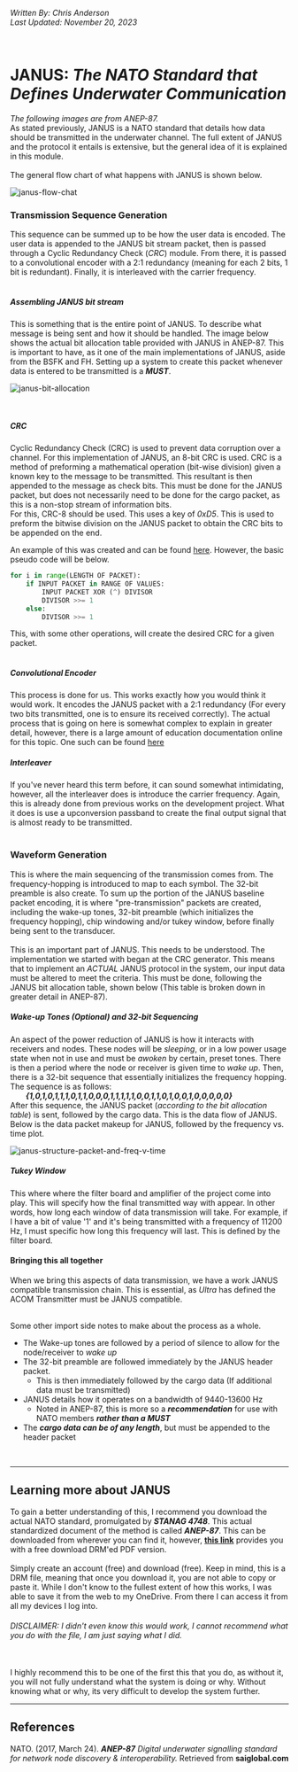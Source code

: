 *Written By: Chris Anderson*<br>
*Last Updated: November 20, 2023*

<br>

# JANUS: *The NATO Standard that Defines Underwater Communication*
*The following images are from ANEP-87.*
<br>
As stated previously, JANUS is a NATO standard that details how data should be transmitted in the underwater channel. The full extent of JANUS and the protocol it entails is extensive, but the general idea of it is explained in this module.
<br>
<br>
The general flow chart of what happens with JANUS is shown below.

![janus-flow-chat](../img/JANUS_Packet_Encoding.jpg)

### Transmission Sequence Generation
This sequence can be summed up to be how the user data is encoded. The user data is appended to the JANUS bit stream packet, then is passed through a Cyclic Redundancy Check (*CRC*) module. From there, it is passed to a convolutional encoder with a 2:1 redundancy (meaning for each 2 bits, 1 bit is redundant). Finally, it is interleaved with the carrier frequency.
<br>
<br>

##### Assembling JANUS bit stream
This is something that is the entire point of JANUS. To describe what message is being sent and how it should be handled. The image below shows the actual bit allocation table provided with JANUS in ANEP-87. This is important to have, as it one of the main implementations of JANUS, aside from the BSFK and FH. Setting up a system to create this packet whenever data is entered to be transmitted is a ***MUST***.
<br>

![janus-bit-allocation](../img/JANUS_bit_allocation.jpg)

<br>

##### CRC
Cyclic Redundancy Check (CRC) is used to prevent data corruption over a channel. For this implementation of JANUS, an 8-bit CRC is used. CRC is a method of preforming a mathematical operation (bit-wise division) given a known key to the message to be transmitted. This resultant is then appended to the message as check bits. This must be done for the JANUS packet, but does not necessarily need to be done for the cargo packet, as this is a non-stop stream of information bits. 
<br>
For this, CRC-8 should be used. This uses a key of *0xD5*. This is used to preform the bitwise division on the JANUS packet to obtain the CRC bits to be appended on the end.
<br>

An example of this was created and can be found [here](./CRC_Example.py). However, the basic pseudo code will be below.
<br>
```python
for i in range(LENGTH OF PACKET):
    if INPUT PACKET in RANGE OF VALUES:
        INPUT PACKET XOR (^) DIVISOR
        DIVISOR >>= 1
    else:
        DIVISOR >>= 1
```
This, with some other operations, will create the desired CRC for a given packet.
<br>
<br>

##### Convolutional Encoder
This process is done for us. This works exactly how you would think it would work. It encodes the JANUS packet with a 2:1 redundancy (For every two bits transmitted, one is to ensure its received correctly). The actual process that is going on here is somewhat complex to explain in greater detail, however, there is a large amount of education documentation online for this topic. One such can be found [here](http://web.mit.edu/6.02/www/f2010/handouts/lectures/L8.pdf) 

##### Interleaver
If you've never heard this term before, it can sound somewhat intimidating, however, all the interleaver does is introduce the carrier frequency. Again, this is already done from previous works on the development project. What it does is use a upconversion passband to create the final output signal that is almost ready to be transmitted.
<br>
<br>

### Waveform Generation
This is where the main sequencing of the transmission comes from. The frequency-hopping is introduced to map to each symbol. The 32-bit preamble is also create. To sum up the portion of the JANUS baseline packet encoding, it is where "pre-transmission" packets are created, including the wake-up tones, 32-bit preamble (which initializes the frequency hopping), chip windowing and/or tukey window, before finally being sent to the transducer.
<br>
<br>
This is an important part of JANUS. This needs to be understood. The implementation we started with began at the CRC generator. This means that to implement an *ACTUAL* JANUS protocol in the system, our input data must be altered to meet the criteria. This must be done, following the JANUS bit allocation table, shown below (This table is broken down in greater detail in ANEP-87).

##### Wake-up Tones (Optional) and 32-bit Sequencing
An aspect of the power reduction of JANUS is how it interacts with receivers and nodes. These nodes will be *sleeping*, or in a low power usage state when not in use and must be *awoken* by certain, preset tones. There is then a period where the node or receiver is given time to *wake up*. Then, there is a 32-bit sequence that essentially initializes the frequency hopping.
<br>
The sequence is as follows:
<br>
&emsp;&emsp;***{1,0,1,0,1,1,1,0,1,1,0,0,0,1,1,1,1,1,0,0,1,1,0,1,0,0,1,0,0,0,0,0}*** <br>
After this sequence, the JANUS packet (*according to the bit allocation table*) is sent, followed by the cargo data. This is the data flow of JANUS.  Below is the data packet makeup for JANUS, followed by the frequency vs. time plot.
<br>

![janus-structure-packet-and-freq-v-time](../img/JANUS_packet_and_time_freq_structure.jpg)


##### Tukey Window
This where where the filter board and amplifier of the project come into play. This will specify how the final transmitted way with appear. In other words, how long each window of data transmission will take. For example, if I have a bit of value '1' and it's being transmitted with a frequency of 11200 Hz, I must specific how long this frequency will last. This is defined by the filter board. 

#### Bringing this all together
When we bring this aspects of data transmission, we have a work JANUS compatible transmission chain. This is essential, as *Ultra* has defined the ACOM Transmitter must be JANUS compatible. 
<br>
<br>

Some other import side notes to make about the process as a whole.
+ The Wake-up tones are followed by a period of silence to allow for the node/receiver to *wake up*
+ The 32-bit preamble are followed immediately by the JANUS header packet. 
    + This is then immediately followed by the cargo data (If additional data must be transmitted)
+ JANUS details how it operates on a bandwidth of 9440-13600 Hz
    + Noted in ANEP-87, this is more so a ***recommendation*** for use with NATO members ***rather than a MUST***
+ The ***cargo data can be of any length***, but must be appended to the header packet
<br>

---

## Learning more about JANUS
To gain a better understanding of this, I recommend you download the actual NATO standard, promulgated by ***STANAG 4748***. This actual standardized document of the method is called ***ANEP-87***. This can be downloaded from wherever you can find it, however, **[this link](https://infostore.saiglobal.com/en-us/standards/anep-87-2017-737592_saig_nato_nato_1791960/)** provides you with a free download DRM'ed PDF version.
<br>
<br>
Simply create an account (free) and download (free). Keep in mind, this is a DRM file, meaning that once you download it, you are not able to copy or paste it. While I don't know to the fullest extent of how this works, I was able to save it from the web to my OneDrive. From there I can access it from all my devices I log into.
<br>

###### DISCLAIMER: I didn't even know this would work, I cannot recommend what you do with the file, I am just saying what I did.
<br>
I highly recommend this to be one of the first this that you do, as without it, you will not fully understand what the system is doing or why. Without knowing what or why, its very difficult to develop the system further.
<br>

---

## References
NATO. (2017, March 24). ***ANEP-87*** *Digital underwater signalling standard for network node discovery & interoperability.* Retrieved from **saiglobal.com**
<br>
